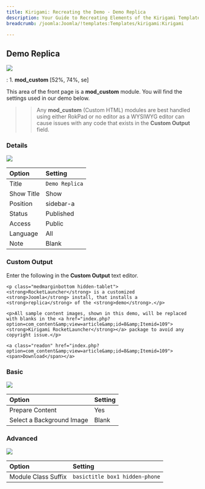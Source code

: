 ```yaml
---
title: Kirigami: Recreating the Demo - Demo Replica
description: Your Guide to Recreating Elements of the Kirigami Template for Joomla
breadcrumb: /joomla:Joomla/!templates:Templates/kirigami:Kirigami

---
```


Demo Replica
-----
![][demo]

:   1. **mod_custom** [52%, 74%, se]

This area of the front page is a **mod_custom** module. You will find the settings used in our demo below.

>> Any **mod_custom** (Custom HTML) modules are best handled using either RokPad or no editor as a WYSIWYG editor can cause issues with any code that exists in the **Custom Output** field.

### Details
![][demo2]

| Option     | Setting        |  
| :--------- | :------------- |  
| Title      | `Demo Replica` |  
| Show Title | Show           |  
| Position   | sidebar-a      |  
| Status     | Published      |  
| Access     | Public         |  
| Language   | All            |  
| Note       | Blank          |  

### Custom Output
Enter the following in the **Custom Output** text editor.

~~~
<p class="medmarginbottom hidden-tablet"><strong>RocketLauncher</strong> is a customized <strong>Joomla</strong> install, that installs a <strong>replica</strong> of the <strong>demo</strong>.</p>

<p>All sample content images, shown in this demo, will be replaced with blanks in the <a href="index.php?option=com_content&amp;view=article&amp;id=8&amp;Itemid=109"><strong>Kirigami RocketLauncher</strong></a> package to avoid any copyright issue.</p>

<a class="readon" href="index.php?option=com_content&amp;view=article&amp;id=8&amp;Itemid=109"><span>Download</span></a>
~~~

### Basic
![][demo3]

| Option                    | Setting |  
| :------------------------ | :------ |  
| Prepare Content           | Yes     |  
| Select a Background Image | Blank   |

### Advanced
![][demo4]

| Option              | Setting                        |  
| :------------------ | :----------------------------- |  
| Module Class Suffix | `basictitle box1 hidden-phone` |  

[demo]: assets/demo_5.jpeg
[demo2]: assets/replica_1.jpeg
[demo3]: assets/replica_2.jpeg
[demo4]: assets/replica_3.jpeg